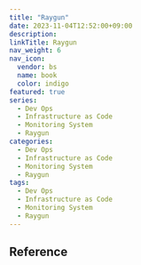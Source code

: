 ```yaml
---
title: "Raygun"
date: 2023-11-04T12:52:00+09:00
description:
linkTitle: Raygun
nav_weight: 6
nav_icon:
  vendor: bs
  name: book
  color: indigo
featured: true
series:
  - Dev Ops
  - Infrastructure as Code
  - Monitoring System
  - Raygun
categories:
  - Dev Ops
  - Infrastructure as Code
  - Monitoring System
  - Raygun
tags:
  - Dev Ops
  - Infrastructure as Code
  - Monitoring System
  - Raygun
---
```


## Reference
